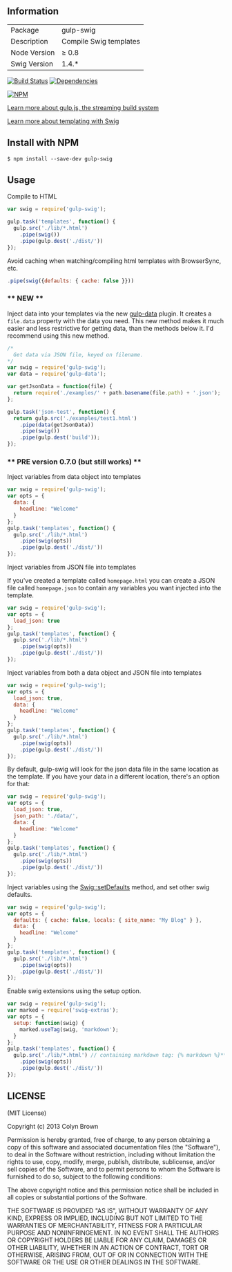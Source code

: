 ## Information

<table>
<tr>
<td>Package</td><td>gulp-swig</td>
</tr>
<tr>
<td>Description</td>
<td>Compile Swig templates</td>
</tr>
<tr>
<td>Node Version</td>
<td>≥ 0.8</td>
</tr>
<tr>
<td>Swig Version</td>
<td>1.4.*</td>
</tr>
</table>

[![Build Status](https://travis-ci.org/colynb/gulp-swig.png?branch=master)](https://travis-ci.org/colynb/gulp-swig)
[![Dependencies](https://david-dm.org/colynb/gulp-swig.png)](https://david-dm.org/colynb/gulp-swig)

[![NPM](https://nodei.co/npm/gulp-swig.png?stars&downloads)](https://npmjs.org/package/gulp-swig)

[Learn more about gulp.js, the streaming build system](http://gulpjs.com)

[Learn more about templating with Swig](http://paularmstrong.github.io/swig/)

## Install with NPM

```
$ npm install --save-dev gulp-swig
```

## Usage

Compile to HTML

```javascript
var swig = require('gulp-swig');

gulp.task('templates', function() {
  gulp.src('./lib/*.html')
    .pipe(swig())
    .pipe(gulp.dest('./dist/'))
});
```

Avoid caching when watching/compiling html templates with BrowserSync, etc.

```javascript
.pipe(swig({defaults: { cache: false }}))
```



### ** NEW **

Inject data into your templates via the new [gulp-data](https://npmjs.org/package/gulp-data) plugin. It creates a ```file.data``` property with the data you need. This new method makes it much easier and less restrictive for getting data, than the methods below it. I'd recommend using this new method.


```javascript
/*
  Get data via JSON file, keyed on filename.
*/
var swig = require('gulp-swig');
var data = require('gulp-data');

var getJsonData = function(file) {
  return require('./examples/' + path.basename(file.path) + '.json');
};

gulp.task('json-test', function() {
  return gulp.src('./examples/test1.html')
    .pipe(data(getJsonData))
    .pipe(swig())
    .pipe(gulp.dest('build'));
});
```

### ** PRE version 0.7.0 (but still works) **

Inject variables from data object into templates

```javascript
var swig = require('gulp-swig');
var opts = {
  data: {
    headline: "Welcome"
  }
};
gulp.task('templates', function() {
  gulp.src('./lib/*.html')
    .pipe(swig(opts))
    .pipe(gulp.dest('./dist/'))
});
```

Inject variables from JSON file into templates

If you've created a template called ```homepage.html``` you can create a JSON file called ```homepage.json``` to contain any variables you want injected into the template.

```javascript
var swig = require('gulp-swig');
var opts = {
  load_json: true
};
gulp.task('templates', function() {
  gulp.src('./lib/*.html')
    .pipe(swig(opts))
    .pipe(gulp.dest('./dist/'))
});
```

Inject variables from both a data object and JSON file into templates

```javascript
var swig = require('gulp-swig');
var opts = {
  load_json: true,
  data: {
    headline: "Welcome"
  }
};
gulp.task('templates', function() {
  gulp.src('./lib/*.html')
    .pipe(swig(opts))
    .pipe(gulp.dest('./dist/'))
});
```

By default, gulp-swig will look for the json data file in the same location as the template. If you have your data in a different location, there's an option for that:

```javascript
var swig = require('gulp-swig');
var opts = {
  load_json: true,
  json_path: './data/',
  data: {
    headline: "Welcome"
  }
};
gulp.task('templates', function() {
  gulp.src('./lib/*.html')
    .pipe(swig(opts))
    .pipe(gulp.dest('./dist/'))
});
```

Inject variables using the [Swig::setDefaults](http://paularmstrong.github.io/swig/docs/api/#setDefaults) method, and set other swig defaults.

```javascript
var swig = require('gulp-swig');
var opts = {
  defaults: { cache: false, locals: { site_name: "My Blog" } },
  data: {
    headline: "Welcome"
  }
};
gulp.task('templates', function() {
  gulp.src('./lib/*.html')
    .pipe(swig(opts))
    .pipe(gulp.dest('./dist/'))
});
```

Enable swig extensions using the setup option.

```javascript
var swig = require('gulp-swig');
var marked = require('swig-extras');
var opts = {
  setup: function(swig) {
    marked.useTag(swig, 'markdown');
  }
};
gulp.task('templates', function() {
  gulp.src('./lib/*.html') // containing markdown tag: {% markdown %}**hello**{% endmarkdown %}
    .pipe(swig(opts))
    .pipe(gulp.dest('./dist/'))
});
```



## LICENSE

(MIT License)

Copyright (c) 2013 Colyn Brown

Permission is hereby granted, free of charge, to any person obtaining
a copy of this software and associated documentation files (the
"Software"), to deal in the Software without restriction, including
without limitation the rights to use, copy, modify, merge, publish,
distribute, sublicense, and/or sell copies of the Software, and to
permit persons to whom the Software is furnished to do so, subject to
the following conditions:

The above copyright notice and this permission notice shall be
included in all copies or substantial portions of the Software.

THE SOFTWARE IS PROVIDED "AS IS", WITHOUT WARRANTY OF ANY KIND,
EXPRESS OR IMPLIED, INCLUDING BUT NOT LIMITED TO THE WARRANTIES OF
MERCHANTABILITY, FITNESS FOR A PARTICULAR PURPOSE AND
NONINFRINGEMENT. IN NO EVENT SHALL THE AUTHORS OR COPYRIGHT HOLDERS BE
LIABLE FOR ANY CLAIM, DAMAGES OR OTHER LIABILITY, WHETHER IN AN ACTION
OF CONTRACT, TORT OR OTHERWISE, ARISING FROM, OUT OF OR IN CONNECTION
WITH THE SOFTWARE OR THE USE OR OTHER DEALINGS IN THE SOFTWARE.
